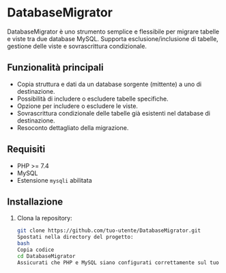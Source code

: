 # DatabaseMigrator

DatabaseMigrator è uno strumento semplice e flessibile per migrare tabelle e viste tra due database MySQL. Supporta esclusione/inclusione di tabelle, gestione delle viste e sovrascrittura condizionale.

## Funzionalità principali

- Copia struttura e dati da un database sorgente (mittente) a uno di destinazione.
- Possibilità di includere o escludere tabelle specifiche.
- Opzione per includere o escludere le viste.
- Sovrascrittura condizionale delle tabelle già esistenti nel database di destinazione.
- Resoconto dettagliato della migrazione.

## Requisiti

- PHP >= 7.4
- MySQL
- Estensione `mysqli` abilitata

## Installazione

1. Clona la repository:
   ```bash
   git clone https://github.com/tuo-utente/DatabaseMigrator.git
   Spostati nella directory del progetto:
   bash
   Copia codice
   cd DatabaseMigrator
   Assicurati che PHP e MySQL siano configurati correttamente sul tuo sistema.
   ```
